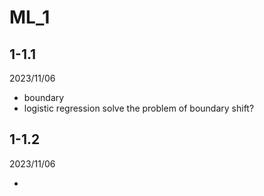 # ML_1

## 1-1.1

2023/11/06

- boundary
- logistic regression solve the problem of boundary shift?

## 1-1.2

2023/11/06

- 
